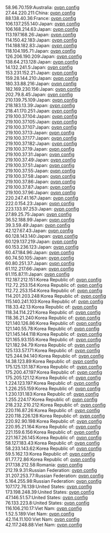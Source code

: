 58.96.70.159:Australia: [ovpn config](vpn/58_96_70_159.ovpn)  
27.44.220.211:China: [ovpn config](vpn/27_44_220_211.ovpn)  
88.138.40.36:France: [ovpn config](vpn/88_138_40_36.ovpn)  
106.137.255.140:Japan: [ovpn config](vpn/106_137_255_140.ovpn)  
106.168.214.63:Japan: [ovpn config](vpn/106_168_214_63.ovpn)  
113.197.168.26:Japan: [ovpn config](vpn/113_197_168_26.ovpn)  
114.150.42.183:Japan: [ovpn config](vpn/114_150_42_183.ovpn)  
114.188.182.83:Japan: [ovpn config](vpn/114_188_182_83.ovpn)  
118.104.195.71:Japan: [ovpn config](vpn/118_104_195_71.ovpn)  
126.206.190.209:Japan: [ovpn config](vpn/126_206_190_209.ovpn)  
138.64.213.128:Japan: [ovpn config](vpn/138_64_213_128.ovpn)  
14.132.241.5:Japan: [ovpn config](vpn/14_132_241_5.ovpn)  
153.231.152.21:Japan: [ovpn config](vpn/153_231_152_21.ovpn)  
159.28.144.210:Japan: [ovpn config](vpn/159_28_144_210.ovpn)  
180.33.88.216:Japan: [ovpn config](vpn/180_33_88_216.ovpn)  
182.169.230.156:Japan: [ovpn config](vpn/182_169_230_156.ovpn)  
202.79.8.45:Japan: [ovpn config](vpn/202_79_8_45.ovpn)  
210.139.75.109:Japan: [ovpn config](vpn/210_139_75_109.ovpn)  
218.183.13.39:Japan: [ovpn config](vpn/218_183_13_39.ovpn)  
218.41.170.251:Japan: [ovpn config](vpn/218_41_170_251.ovpn)  
219.100.37.104:Japan: [ovpn config](vpn/219_100_37_104.ovpn)  
219.100.37.105:Japan: [ovpn config](vpn/219_100_37_105.ovpn)  
219.100.37.107:Japan: [ovpn config](vpn/219_100_37_107.ovpn)  
219.100.37.13:Japan: [ovpn config](vpn/219_100_37_13.ovpn)  
219.100.37.177:Japan: [ovpn config](vpn/219_100_37_177.ovpn)  
219.100.37.182:Japan: [ovpn config](vpn/219_100_37_182.ovpn)  
219.100.37.19:Japan: [ovpn config](vpn/219_100_37_19.ovpn)  
219.100.37.31:Japan: [ovpn config](vpn/219_100_37_31.ovpn)  
219.100.37.49:Japan: [ovpn config](vpn/219_100_37_49.ovpn)  
219.100.37.51:Japan: [ovpn config](vpn/219_100_37_51.ovpn)  
219.100.37.55:Japan: [ovpn config](vpn/219_100_37_55.ovpn)  
219.100.37.58:Japan: [ovpn config](vpn/219_100_37_58.ovpn)  
219.100.37.86:Japan: [ovpn config](vpn/219_100_37_86.ovpn)  
219.100.37.87:Japan: [ovpn config](vpn/219_100_37_87.ovpn)  
219.100.37.96:Japan: [ovpn config](vpn/219_100_37_96.ovpn)  
220.247.41.167:Japan: [ovpn config](vpn/220_247_41_167.ovpn)  
222.0.154.23:Japan: [ovpn config](vpn/222_0_154_23.ovpn)  
223.133.97.253:Japan: [ovpn config](vpn/223_133_97_253.ovpn)  
27.89.25.75:Japan: [ovpn config](vpn/27_89_25_75.ovpn)  
36.52.188.99:Japan: [ovpn config](vpn/36_52_188_99.ovpn)  
39.3.59.49:Japan: [ovpn config](vpn/39_3_59_49.ovpn)  
42.127.67.43:Japan: [ovpn config](vpn/42_127_67_43.ovpn)  
60.128.143.140:Japan: [ovpn config](vpn/60_128_143_140.ovpn)  
60.129.137.219:Japan: [ovpn config](vpn/60_129_137_219.ovpn)  
60.153.236.123:Japan: [ovpn config](vpn/60_153_236_123.ovpn)  
60.47.184.96:Japan: [ovpn config](vpn/60_47_184_96.ovpn)  
60.74.50.105:Japan: [ovpn config](vpn/60_74_50_105.ovpn)  
60.80.251.37:Japan: [ovpn config](vpn/60_80_251_37.ovpn)  
61.112.217.66:Japan: [ovpn config](vpn/61_112_217_66.ovpn)  
61.115.87.11:Japan: [ovpn config](vpn/61_115_87_11.ovpn)  
112.187.212.151:Korea Republic of: [ovpn config](vpn/112_187_212_151.ovpn)  
112.72.253.154:Korea Republic of: [ovpn config](vpn/112_72_253_154.ovpn)  
112.72.253.154:Korea Republic of: [ovpn config](vpn/112_72_253_154.ovpn)  
114.201.203.248:Korea Republic of: [ovpn config](vpn/114_201_203_248.ovpn)  
115.140.241.103:Korea Republic of: [ovpn config](vpn/115_140_241_103.ovpn)  
118.33.42.13:Korea Republic of: [ovpn config](vpn/118_33_42_13.ovpn)  
118.34.114.221:Korea Republic of: [ovpn config](vpn/118_34_114_221.ovpn)  
118.36.21.240:Korea Republic of: [ovpn config](vpn/118_36_21_240.ovpn)  
121.140.126.86:Korea Republic of: [ovpn config](vpn/121_140_126_86.ovpn)  
121.140.55.78:Korea Republic of: [ovpn config](vpn/121_140_55_78.ovpn)  
121.145.144.118:Korea Republic of: [ovpn config](vpn/121_145_144_118.ovpn)  
121.165.93.155:Korea Republic of: [ovpn config](vpn/121_165_93_155.ovpn)  
121.182.94.79:Korea Republic of: [ovpn config](vpn/121_182_94_79.ovpn)  
125.133.57.171:Korea Republic of: [ovpn config](vpn/125_133_57_171.ovpn)  
125.244.94.140:Korea Republic of: [ovpn config](vpn/125_244_94_140.ovpn)  
14.38.123.89:Korea Republic of: [ovpn config](vpn/14_38_123_89.ovpn)  
175.125.131.187:Korea Republic of: [ovpn config](vpn/175_125_131_187.ovpn)  
175.200.47.197:Korea Republic of: [ovpn config](vpn/175_200_47_197.ovpn)  
175.205.121.12:Korea Republic of: [ovpn config](vpn/175_205_121_12.ovpn)  
1.224.123.197:Korea Republic of: [ovpn config](vpn/1_224_123_197.ovpn)  
1.226.255.159:Korea Republic of: [ovpn config](vpn/1_226_255_159.ovpn)  
1.230.131.183:Korea Republic of: [ovpn config](vpn/1_230_131_183.ovpn)  
1.255.224.17:Korea Republic of: [ovpn config](vpn/1_255_224_17.ovpn)  
218.232.210.212:Korea Republic of: [ovpn config](vpn/218_232_210_212.ovpn)  
220.116.87.26:Korea Republic of: [ovpn config](vpn/220_116_87_26.ovpn)  
220.118.226.128:Korea Republic of: [ovpn config](vpn/220_118_226_128.ovpn)  
220.92.90.198:Korea Republic of: [ovpn config](vpn/220_92_90_198.ovpn)  
220.95.21.164:Korea Republic of: [ovpn config](vpn/220_95_21_164.ovpn)  
221.159.6.156:Korea Republic of: [ovpn config](vpn/221_159_6_156.ovpn)  
221.167.26.145:Korea Republic of: [ovpn config](vpn/221_167_26_145.ovpn)  
58.127.183.43:Korea Republic of: [ovpn config](vpn/58_127_183_43.ovpn)  
58.233.143.62:Korea Republic of: [ovpn config](vpn/58_233_143_62.ovpn)  
59.5.162.13:Korea Republic of: [ovpn config](vpn/59_5_162_13.ovpn)  
61.77.72.86:Korea Republic of: [ovpn config](vpn/61_77_72_86.ovpn)  
217.138.212.58:Romania: [ovpn config](vpn/217_138_212_58.ovpn)  
212.19.9.31:Russian Federation: [ovpn config](vpn/212_19_9_31.ovpn)  
31.207.253.77:Russian Federation: [ovpn config](vpn/31_207_253_77.ovpn)  
5.164.255.98:Russian Federation: [ovpn config](vpn/5_164_255_98.ovpn)  
107.172.76.139:United States: [ovpn config](vpn/107_172_76_139.ovpn)  
173.198.248.39:United States: [ovpn config](vpn/173_198_248_39.ovpn)  
47.146.51.57:United States: [ovpn config](vpn/47_146_51_57.ovpn)  
76.133.223.8:United States: [ovpn config](vpn/76_133_223_8.ovpn)  
116.106.210.17:Viet Nam: [ovpn config](vpn/116_106_210_17.ovpn)  
1.52.5.189:Viet Nam: [ovpn config](vpn/1_52_5_189.ovpn)  
42.114.11.100:Viet Nam: [ovpn config](vpn/42_114_11_100.ovpn)  
42.117.248.88:Viet Nam: [ovpn config](vpn/42_117_248_88.ovpn)  
